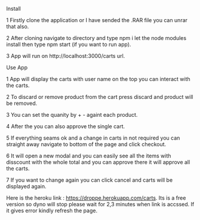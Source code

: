 Install

1 Firstly clone the application or I have sended the .RAR file you can unrar that also. 

2 After cloning navigate to directory and type npm i let the node modules install then type npm start (if you want to run app).

3 App will run on http://localhost:3000/carts url. 

Use App

1 App will display the carts with user name on the top you can interact with the carts. 

2 To discard or remove product from the cart press discard and product will be removed. 

3 You can set the quanity by + - againt each product. 

4 After the you can also approve the single cart. 

5 If everything seams ok and a change in carts in not required you can straight away navigate to bottom of the page and click checkout.

6 It will open a new modal and you can easily see all the items with disscount with the whole total and you can approve there it will approve all the carts. 

7 If you want to change again you can click cancel and carts will be displayed again. 


Here is the heroku link : https://droppe.herokuapp.com/carts.
Its is a free version so dyno will stop please wait for 2,3 minutes when link is accssed. If it gives error kindly refresh the page. 




